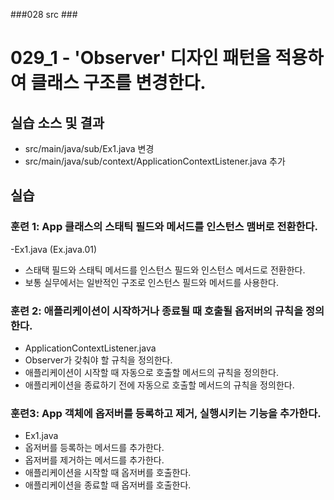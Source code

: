 ###028 src ###

# 029_1 - 'Observer' 디자인 패턴을 적용하여 클래스 구조를 변경한다.

## 실습 소스 및 결과

- src/main/java/sub/Ex1.java 변경
- src/main/java/sub/context/ApplicationContextListener.java 추가


## 실습

### 훈련 1: App 클래스의 스태틱 필드와 메서드를 인스턴스 맴버로 전환한다.

-Ex1.java (Ex.java.01)
 - 스태택 필드와 스태틱 메서드를 인스턴스 필드와 인스턴스 메서드로 전환한다.
 - 보통 실무에서는 일반적인 구조로 인스턴스 필드와 메서드를 사용한다.
 
### 훈련 2: 애플리케이션이 시작하거나 종료될 때 호출될 옵저버의 규칙을 정의한다.

- ApplicationContextListener.java
 - Observer가 갖춰야 할 규칙을 정의한다.
 - 애플리케이션이 시작할 때 자동으로 호출할 메서드의 규칙을 정의한다.
 - 애플리케이션을 종료하기 전에 자동으로 호출할 메서드의 규칙을 정의한다.
 
### 훈련3: App 객체에 옵저버를 등록하고 제거, 실행시키는 기능을 추가한다. 

- Ex1.java
 - 옵저버를 등록하는 메서드를 추가한다.
 - 옵저버를 제거하는 메서드를 추가한다.
 - 애플리케이션을 시작할 때 옵저버를 호출한다.
 - 애플리케이션을 종료할 때 옵저버를 호출한다. 
